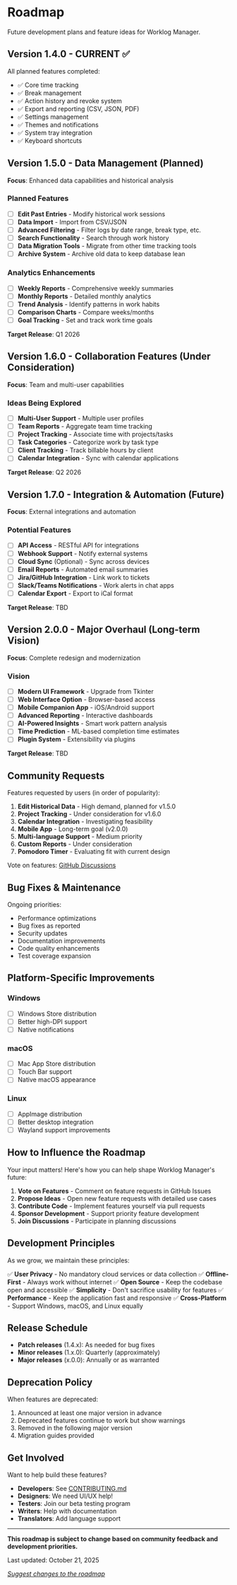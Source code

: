 # Roadmap

Future development plans and feature ideas for Worklog Manager.

## Version 1.4.0 - CURRENT ✅

All planned features completed:
- ✅ Core time tracking
- ✅ Break management
- ✅ Action history and revoke system
- ✅ Export and reporting (CSV, JSON, PDF)
- ✅ Settings management
- ✅ Themes and notifications
- ✅ System tray integration
- ✅ Keyboard shortcuts

## Version 1.5.0 - Data Management (Planned)

**Focus**: Enhanced data capabilities and historical analysis

### Planned Features
- [ ] **Edit Past Entries** - Modify historical work sessions
- [ ] **Data Import** - Import from CSV/JSON
- [ ] **Advanced Filtering** - Filter logs by date range, break type, etc.
- [ ] **Search Functionality** - Search through work history
- [ ] **Data Migration Tools** - Migrate from other time tracking tools
- [ ] **Archive System** - Archive old data to keep database lean

### Analytics Enhancements
- [ ] **Weekly Reports** - Comprehensive weekly summaries
- [ ] **Monthly Reports** - Detailed monthly analytics
- [ ] **Trend Analysis** - Identify patterns in work habits
- [ ] **Comparison Charts** - Compare weeks/months
- [ ] **Goal Tracking** - Set and track work time goals

**Target Release**: Q1 2026

## Version 1.6.0 - Collaboration Features (Under Consideration)

**Focus**: Team and multi-user capabilities

### Ideas Being Explored
- [ ] **Multi-User Support** - Multiple user profiles
- [ ] **Team Reports** - Aggregate team time tracking
- [ ] **Project Tracking** - Associate time with projects/tasks
- [ ] **Task Categories** - Categorize work by task type
- [ ] **Client Tracking** - Track billable hours by client
- [ ] **Calendar Integration** - Sync with calendar applications

**Target Release**: Q2 2026

## Version 1.7.0 - Integration & Automation (Future)

**Focus**: External integrations and automation

### Potential Features
- [ ] **API Access** - RESTful API for integrations
- [ ] **Webhook Support** - Notify external systems
- [ ] **Cloud Sync** (Optional) - Sync across devices
- [ ] **Email Reports** - Automated email summaries
- [ ] **Jira/GitHub Integration** - Link work to tickets
- [ ] **Slack/Teams Notifications** - Work alerts in chat apps
- [ ] **Calendar Export** - Export to iCal format

**Target Release**: TBD

## Version 2.0.0 - Major Overhaul (Long-term Vision)

**Focus**: Complete redesign and modernization

### Vision
- [ ] **Modern UI Framework** - Upgrade from Tkinter
- [ ] **Web Interface Option** - Browser-based access
- [ ] **Mobile Companion App** - iOS/Android support
- [ ] **Advanced Reporting** - Interactive dashboards
- [ ] **AI-Powered Insights** - Smart work pattern analysis
- [ ] **Time Prediction** - ML-based completion time estimates
- [ ] **Plugin System** - Extensibility via plugins

**Target Release**: TBD

## Community Requests

Features requested by users (in order of popularity):

1. **Edit Historical Data** - High demand, planned for v1.5.0
2. **Project Tracking** - Under consideration for v1.6.0
3. **Calendar Integration** - Investigating feasibility
4. **Mobile App** - Long-term goal (v2.0.0)
5. **Multi-language Support** - Medium priority
6. **Custom Reports** - Under consideration
7. **Pomodoro Timer** - Evaluating fit with current design

Vote on features: [GitHub Discussions](https://github.com/your-username/worklog-manager/discussions)

## Bug Fixes & Maintenance

Ongoing priorities:
- Performance optimizations
- Bug fixes as reported
- Security updates
- Documentation improvements
- Code quality enhancements
- Test coverage expansion

## Platform-Specific Improvements

### Windows
- [ ] Windows Store distribution
- [ ] Better high-DPI support
- [ ] Native notifications

### macOS
- [ ] Mac App Store distribution
- [ ] Touch Bar support
- [ ] Native macOS appearance

### Linux
- [ ] AppImage distribution
- [ ] Better desktop integration
- [ ] Wayland support improvements

## How to Influence the Roadmap

Your input matters! Here's how you can help shape Worklog Manager's future:

1. **Vote on Features** - Comment on feature requests in GitHub Issues
2. **Propose Ideas** - Open new feature requests with detailed use cases
3. **Contribute Code** - Implement features yourself via pull requests
4. **Sponsor Development** - Support priority feature development
5. **Join Discussions** - Participate in planning discussions

## Development Principles

As we grow, we maintain these principles:

✅ **User Privacy** - No mandatory cloud services or data collection
✅ **Offline-First** - Always work without internet
✅ **Open Source** - Keep the codebase open and accessible
✅ **Simplicity** - Don't sacrifice usability for features
✅ **Performance** - Keep the application fast and responsive
✅ **Cross-Platform** - Support Windows, macOS, and Linux equally

## Release Schedule

- **Patch releases** (1.4.x): As needed for bug fixes
- **Minor releases** (1.x.0): Quarterly (approximately)
- **Major releases** (x.0.0): Annually or as warranted

## Deprecation Policy

When features are deprecated:
1. Announced at least one major version in advance
2. Deprecated features continue to work but show warnings
3. Removed in the following major version
4. Migration guides provided

## Get Involved

Want to help build these features?

- **Developers**: See [CONTRIBUTING.md](CONTRIBUTING.md)
- **Designers**: We need UI/UX help!
- **Testers**: Join our beta testing program
- **Writers**: Help with documentation
- **Translators**: Add language support

---

**This roadmap is subject to change based on community feedback and development priorities.**

Last updated: October 21, 2025

*[Suggest changes to the roadmap](https://github.com/your-username/worklog-manager/discussions)*
